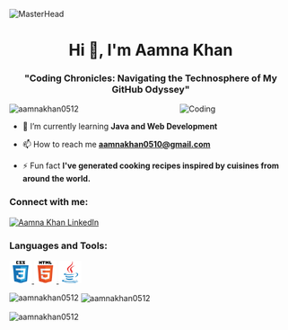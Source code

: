 ![MasterHead](https://gifdb.com/images/high/coding-skills-loading-dk68v8z0hevjpuiv.gif)

<h1 align="center">Hi 👋, I'm Aamna Khan</h1>
<h3 align="center">"Coding Chronicles: Navigating the Technosphere of My GitHub Odyssey"</h3>
<img align="right" alt="Coding" width="200" src="https://user-images.githubusercontent.com/74038190/236119160-976a0405-caa7-470c-9356-16d43402ea0a.gif">

<p align="left" width="100" height="100" length="1000"> <img src="https://komarev.com/ghpvc/?username=aamnakhan0512&label=Profile%20views&color=0e75b6&style=flat" alt="aamnakhan0512" /> </p>

- 🌱 I’m currently learning **Java and Web Development**

- 📫 How to reach me **aamnakhan0510@gmail.com**

- ⚡ Fun fact **I've generated cooking recipes inspired by cuisines from around the world.**

<h3 align="left">Connect with me:</h3>
<p align="left">
<a href="https://linkedin.com/in/aamna-khan-108143294" target="blank"><img align="center" src="https://raw.githubusercontent.com/rahuldkjain/github-profile-readme-generator/master/src/images/icons/Social/linked-in-alt.svg" alt="Aamna Khan LinkedIn" height="30" width="40" /></a>
</p>

<h3 align="left">Languages and Tools:</h3>
<p align="left"> 
  <a href="https://www.w3schools.com/css/" target="_blank" rel="noreferrer"> 
    <img src="https://raw.githubusercontent.com/devicons/devicon/master/icons/css3/css3-original-wordmark.svg" alt="css3" width="40" height="40"/> 
  </a> 
  <a href="https://www.w3.org/html/" target="_blank" rel="noreferrer"> 
    <img src="https://raw.githubusercontent.com/devicons/devicon/master/icons/html5/html5-original-wordmark.svg" alt="html5" width="40" height="40"/> 
  </a> 
  <a href="https://www.java.com" target="_blank" rel="noreferrer"> 
    <img src="https://raw.githubusercontent.com/devicons/devicon/master/icons/java/java-original.svg" alt="java" width="40" height="40"/> 
  </a> 
</p>

<p><img align="left" src="https://github-readme-stats.vercel.app/api/top-langs?username=aamnakhan0512&show_icons=true&locale=en&layout=compact" alt="aamnakhan0512" /></p>

<p>&nbsp;<img align="center" src="https://github-readme-stats.vercel.app/api?username=aamnakhan0512&show_icons=true&locale=en" alt="aamnakhan0512" /></p>

<p><img align="center" src="https://github-readme-streak-stats.herokuapp.com/?user=aamnakhan0512&" alt="aamnakhan0512" /></p>

